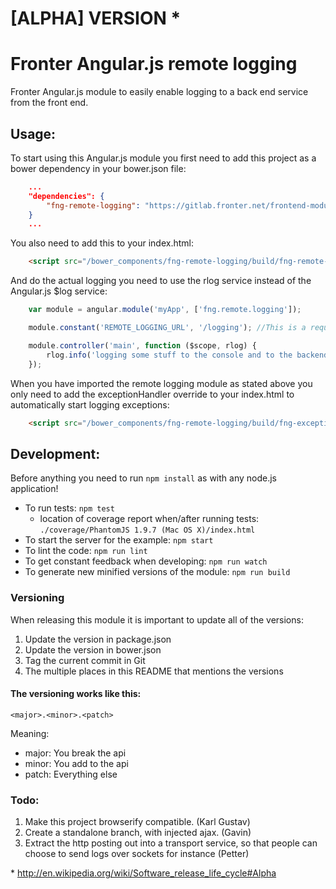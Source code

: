 # [ALPHA] VERSION *

# Fronter Angular.js remote logging

Fronter Angular.js module to easily enable logging to a back end service from the front end.

## Usage:

To start using this Angular.js module you first need to add this project as a bower dependency in
your bower.json file:

```json
    ...
    "dependencies": {
        "fng-remote-logging": "https://gitlab.fronter.net/frontend-modules/fng-remote-logging.git#0.0.1"
    }
    ...
```

You also need to add this to your index.html:

```html
    <script src="/bower_components/fng-remote-logging/build/fng-remote-logging.min.js"></script>
```

And do the actual logging you need to use the rlog service instead of the Angular.js $log service:

```js
    var module = angular.module('myApp', ['fng.remote.logging']);

    module.constant('REMOTE_LOGGING_URL', '/logging'); //This is a requirement for the remote logging module

    module.controller('main', function ($scope, rlog) {
        rlog.info('logging some stuff to the console and to the backend');
    });
```

When you have imported the remote logging module as stated above you only need to add the exceptionHandler override
to your index.html to automatically start logging exceptions:

```html
    <script src="/bower_components/fng-remote-logging/build/fng-exception-handler-override.min.js"></script>
```

## Development:

Before anything you need to run `npm install` as with any node.js application!

* To run tests: `npm test`
    * location of coverage report when/after running tests: `./coverage/PhantomJS 1.9.7 (Mac OS X)/index.html`
* To start the server for the example: `npm start`
* To lint the code: `npm run lint`
* To get constant feedback when developing: `npm run watch`
* To generate new minified versions of the module: `npm run build`


### Versioning
When releasing this module it is important to update all of the versions:

1. Update the version in package.json
2. Update the version in bower.json
3. Tag the current commit in Git
4. The multiple places in this README that mentions the versions


#### The versioning works like this:

    <major>.<minor>.<patch>

Meaning:

* major: You break the api
* minor: You add to the api
* patch: Everything else

### Todo:

1. Make this project browserify compatible. (Karl Gustav)
2. Create a standalone branch, with injected ajax. (Gavin)
3. Extract the http posting out into a transport service,
   so that people can choose to send logs over sockets for instance (Petter)

\* http://en.wikipedia.org/wiki/Software_release_life_cycle#Alpha
